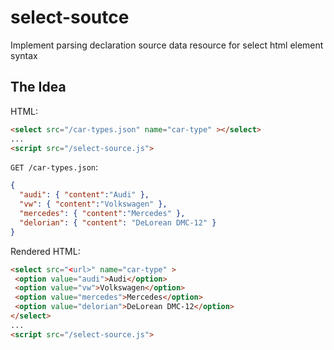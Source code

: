 select-soutce
=============

Implement parsing declaration source data resource for select html element syntax

## The Idea

HTML:
```html
<select src="/car-types.json" name="car-type" ></select>
...
<script src="/select-source.js">
```

`GET /car-types.json`:
```json
{
  "audi": { "content":"Audi" },
  "vw": { "content":"Volkswagen" },
  "mercedes": { "content":"Mercedes" },
  "delorian": { "content": "DeLorean DMC-12" }
}
```

Rendered HTML:
```html
<select src="<url>" name="car-type" >
 <option value="audi">Audi</option>
 <option value="vw">Volkswagen</option>
 <option value="mercedes">Mercedes</option>
 <option value="delorian">DeLorean DMC-12</option>
</select>
...
<script src="/select-source.js">
```
